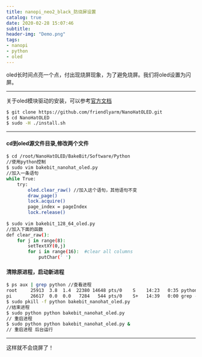 ```yaml
---
title: nanopi_neo2_black_防烧屏设置
catalog: true
date: 2020-02-28 15:07:46
subtitle:
header-img: "Demo.png"
tags:
- nanopi
- python
- oled
---
```

oled长时间点亮一个点，付出现烧屏现象，为了避免烧屏。我们将oled设置为闪屏。

---
关于oled模块驱动的安装，可以参考[官方文档](http://wiki.friendlyarm.com/wiki/index.php/NanoHat_OLED)
```bash
$ git clone https://github.com/friendlyarm/NanoHatOLED.git
$ cd NanoHatOLED
$ sudo -H ./install.sh
```

---
#### cd到oled源文件目录,修改两个文件
```bash
$ cd /root/NanoHatOLED/BakeBit/Software/Python
//使用python控制
$ sudo vim bakebit_nanohat_oled.py
//加入一条语句
while True:
    try:        
        oled.clear_raw() //加入这个语句，其他语句不变
        draw_page()
        lock.acquire()
        page_index = pageIndex
        lock.release()
   
$ sudo vim bakebit_128_64_oled.py
//加入下面的函数
def clear_raw():
    for j in range(8):
        setTextXY(0,j)    
        for i in range(16):  #clear all columns
            putChar(' ')  
```

#### 清除原进程，启动新进程
```bash
$ ps aux | grep python //查看进程
root     25913  3.8  1.4  22380 14648 pts/0    S    14:23   0:35 python bakebit_nanohat_oled.py
pi       26617  0.0  0.0   7284   544 pts/0    S+   14:39   0:00 grep --color=auto python
$ sudo pkill -f python bakebit_nanohat_oled.py 
//结束进程
$ sudo python python bakebit_nanohat_oled.py
// 重启进程 
$ sudo python python bakebit_nanohat_oled.py &
// 重启进程 后台运行
```

---
这样就不会烧屏了！

<div id="gitalk-container"></div>
<link rel="stylesheet" href="https://cdn.jsdelivr.net/npm/gitalk@1/dist/gitalk.css">
<script src="https://cdn.jsdelivr.net/npm/gitalk@1/dist/gitalk.min.js"></script>
<script src="/js/md5.min.js"></script>
<script >
var gitalk = new Gitalk({
  clientID: '30ef5ef3ee69767d3c66',
  clientSecret: '89eb8a0b3782e394a2ef7d8901770a7d5327dc23',
  repo: 'ccbirds.github.io',
  owner: 'ccbirds',
  admin: ['ccbirds'],
  id: md5(location.pathname),      // Ensure uniqueness and length less than 50
  distractionFreeMode: false  // Facebook-like distraction free mode
})
gitalk.render('gitalk-container')
</script>
